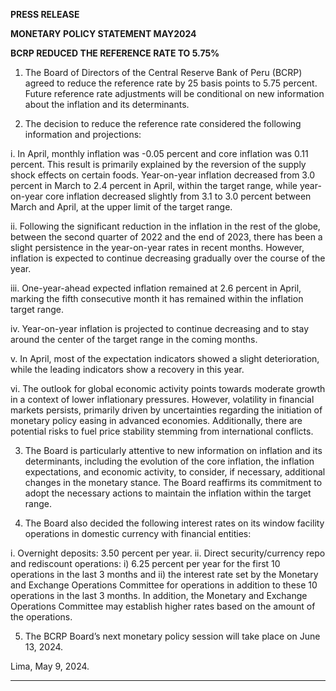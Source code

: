 **PRESS RELEASE**

**MONETARY POLICY STATEMENT MAY2024**

**BCRP REDUCED THE REFERENCE RATE TO 5.75%**

1. The Board of Directors of the Central Reserve Bank of Peru (BCRP) agreed to reduce the
reference rate by 25 basis points to 5.75 percent. Future reference rate adjustments will be
conditional on new information about the inflation and its determinants.

2. The decision to reduce the reference rate considered the following information and projections:

i. In April, monthly inflation was -0.05 percent and core inflation was 0.11 percent. This
result is primarily explained by the reversion of the supply shock effects on certain foods.
Year-on-year inflation decreased from 3.0 percent in March to 2.4 percent in April, within
the target range, while year-on-year core inflation decreased slightly  from 3.1 to 3.0
percent between March and April, at the upper limit of the target range.

ii. Following the significant reduction in the inflation in the rest of the globe, between the
second quarter of 2022 and the end of 2023, there has been a slight persistence in the
year-on-year rates in recent months. However, inflation is expected to continue
decreasing gradually over the course of the year.

iii. One-year-ahead expected inflation remained at 2.6 percent in April, marking the fifth
consecutive month it has remained within the inflation target range.

iv. Year-on-year inflation is projected to continue decreasing and to stay around the center
of the target range in the coming months.

v. In April, most of the expectation indicators showed a slight deterioration, while the
leading indicators show a recovery in this year.

vi. The outlook for global economic activity points towards moderate growth in a context of
lower inflationary pressures. However, volatility in financial markets persists, primarily
driven by uncertainties regarding the initiation of monetary policy easing in advanced
economies. Additionally, there are potential risks to fuel price stability stemming from
international conflicts.

3. The Board is particularly attentive to new information on inflation and its determinants,
including the evolution of the core inflation, the inflation expectations, and economic activity,
to consider, if necessary, additional changes in the monetary stance. The Board reaffirms its
commitment to adopt the necessary actions to maintain the inflation within the target range.

4. The Board also decided the following interest rates on its window facility operations in domestic
currency with financial entities:

i. Overnight deposits: 3.50 percent per year.
ii. Direct security/currency repo and rediscount operations: i) 6.25 percent per year for the first
10 operations in the last 3 months and ii) the interest rate set by the Monetary and Exchange
Operations Committee for operations in addition to these 10 operations in the last 3 months.
In addition, the Monetary and Exchange Operations Committee may establish higher rates
based on the amount of the operations.

5. The BCRP Board’s next monetary policy session will take place on June 13, 2024.

Lima, May 9, 2024.


-----

